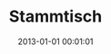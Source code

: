 ---
date: 2013-01-01 00:01:01
placeholder: false
title: Stammtisch
time: Thursday 31. Jan 2013, 19:00
calendar_month: Jan
calendar_date: 31
description: Join us for the first Stammtisch in 2013!
venue: |
  Wirtshaus im Fraunhofer  
  Fraunhoferstr. 9  
  80469 München  
  [www.fraunhofertheater.de](http://www.fraunhofertheater.de)
---
